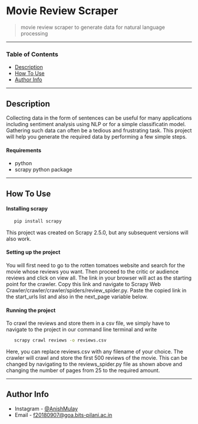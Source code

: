 # Movie Review Scraper

> movie review scraper to generate data for natural language processing

---

### Table of Contents
- [Description](#description)
- [How To Use](#how-to-use)
- [Author Info](#author-info)

---

## Description

Collecting data in the form of sentences can be useful for many applications including sentiment analysis using NLP or for a simple classificatin model. Gathering such data can often be a tedious and frustrating task. This project will help you generate the required data by performing a few simple steps.

#### Requirements

- python
- scrapy python package

---

## How To Use




#### Installing scrapy

```bash
   pip install scrapy
```
This project was created on Scrapy 2.5.0, but any subsequent versions will also work.

#### Setting up the project
You will first need to go to the rotten tomatoes website and search for the movie whose reviews you want. Then proceed to the critic or audience reviews and click on view all. The link in your browser will act as the starting point for the crawler. Copy this link and navigate to Scrapy Web Crawler/crawler/crawler/spiders/review\_spider.py. Paste the copied link in the start\_urls list and also in the next\_page variable below.

#### Running the project
To crawl the reviews and store them in a csv file, we simply have to navigate to the project in our command line terminal and write
```bash
   scrapy crawl reviews -o reviews.csv
```
Here, you can replace reviews.csv with any filename of your choice. The crawler will crawl and store the first 500 reviews of the movie. This can be changed by navigating to the reviews\_spider.py file as shown above and changing the number of pages from 25 to the required amount.

---

## Author Info

- Instagram - [@AnishMulay](https://www.instagram.com/_Anish_Mulay_/)
- Email - f20180907@goa.bits-pilani.ac.in
